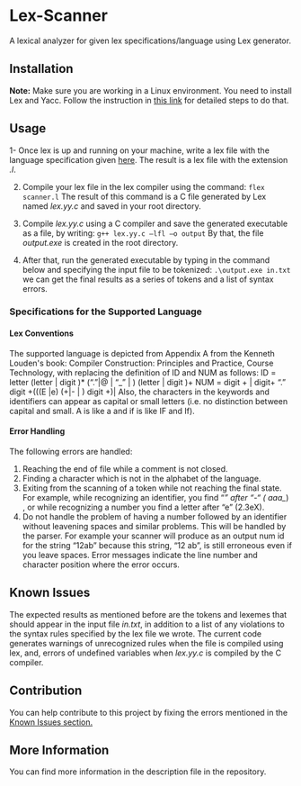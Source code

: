 # Lex-Scanner
A lexical analyzer for given lex specifications/language using Lex generator.

## Installation
**Note:** Make sure you are working in a Linux environment.
You need to install Lex and Yacc. Follow the instruction in [this link](https://jaisantonyk.wordpress.com/2008/03/16/lex-and-yaccbison-in-windows/) for detailed steps to do that.

## Usage

1- Once lex is up and running on your machine, write a lex file with the language specification given [here](https://github.com/abuaesh/Lex-Scanner/blob/master/README.md#specifications-for-the-supported-language). The result is a lex file with the extension _.l_.

2. Compile your lex file in the lex compiler using the command: `flex scanner.l` The result of this command is a C file generated by Lex named _lex.yy.c_ and saved in your root directory.

3. Compile _lex.yy.c_ using a C compiler and save the generated executable as a file, by writing: 
`g++ lex.yy.c –lfl –o output`
By that, the file _output.exe_ is created in the root directory.

4. After that, run the generated executable by typing in the command below and specifying the input file to be tokenized:
`.\output.exe in.txt` we can get the final results as a series of tokens and a list of syntax errors. 

### Specifications for the Supported Language

#### Lex Conventions
The supported language is depicted from Appendix A from the Kenneth Louden's book: Compiler Construction: Principles and Practice, Course Technology, with replacing the definition of ID and NUM as follows:
      ID = letter (letter | digit )* (“.”|@ | “_” | ) (letter | digit )+
      NUM = digit + | digit+ “.” digit +(((E |e) (+|- | ) digit +)|
Also, the characters in the keywords and identifiers can appear as capital or small letters
(i.e. no distinction between capital and small. A is like a and if is like IF and If).

#### Error Handling
The following errors are handled:
1. Reaching the end of file while a comment is not closed.
2. Finding a character which is not in the alphabet of the language.
3. Exiting from the scanning of a token while not reaching the final state. For example, while recognizing an identifier, you find “*” after “-“ ( aaa_*) , or while recognizing a number you find a letter after “e” (2.3eX).
4. Do not handle the problem of having a number followed by an identifier without leavening spaces and similar problems. This will be handled by the parser. For example your scanner will produce as an output num id for the string “12ab” because this string, “12 ab”, is still erroneous even if you leave spaces.
Error messages indicate the line number and character position where the error occurs.

## Known Issues

The expected results as mentioned before are the tokens and lexemes that should appear in the input file _in.txt_, 
in addition to a list of any violations to the syntax rules specified by the lex file we wrote.
The current code generates warnings of unrecognized rules when the file is compiled using lex, and, errors of undefined variables when _lex.yy.c_ is compiled by the C compiler.

## Contribution
You can help contribute to this project by fixing the errors mentioned in the [Known Issues section.](https://github.com/abuaesh/Lex-Scanner/tree/master#known-issues)

## More Information

You can find more information in the description file in the repository.
